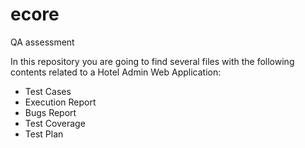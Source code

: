 # ecore
QA assessment

In this repository you are going to find several files with the following contents related to a Hotel Admin Web Application:

- Test Cases
- Execution Report
- Bugs Report
- Test Coverage
- Test Plan 